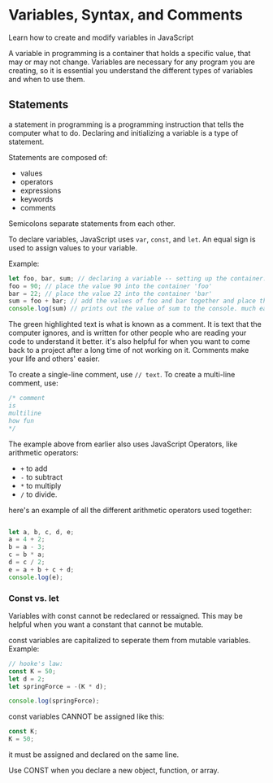 # Variables, Syntax, and Comments
Learn how to create and modify variables in JavaScript

A variable in programming is a container that holds a specific value, that may or may not change. Variables are necessary for any program you are creating, so it is essential you understand the different types of variables and when to use them.


## Statements
a statement in programming is a programming instruction that tells the computer what to do. Declaring and initializing a variable is a type of statement.

Statements are composed of:

- values
- operators
- expressions
- keywords
- comments

Semicolons separate statements from each other.

To declare variables, JavaScript uses `var`, `const`, and `let`. An equal sign is used to assign values to your variable. 

Example:

```js
let foo, bar, sum; // declaring a variable -- setting up the container.
foo = 90; // place the value 90 into the container 'foo'
bar = 22; // place the value 22 into the container 'bar'
sum = foo + bar; // add the values of foo and bar together and place the value in the container 'sum'. 
console.log(sum) // prints out the value of sum to the console. much easier than typing foo + bar, right?
```
The green highlighted text is what is known as a comment. It is text that the computer ignores, and is written for other people who are reading your code to understand it better. it's also helpful for when you want to come back to a project after a long time of not working on it. Comments make your life and others' easier. 

To create a single-line comment, use `// text`. To create a multi-line comment, use:

```js
/* comment
is 
multiline
how fun
*/
```

The example above from earlier also uses JavaScript Operators, like arithmetic operators:

- `+` to add
- `-` to subtract
- `*` to multiply
- `/` to divide.

here's an example of all the different arithmetic operators used together: 
```js

let a, b, c, d, e;
a = 4 + 2;
b = a - 3;
c = b * a;
d = c / 2;
e = a + b + c + d;
console.log(e);
```

### Const vs. let
Variables with const cannot be redeclared or ressaigned. This may be helpful when you want a constant that cannot be mutable. 

const variables are capitalized to seperate them from mutable variables. 
Example:

```js
// hooke's law:
const K = 50;
let d = 2;
let springForce = -(K * d);

console.log(springForce);
```
const variables CANNOT be assigned like this:

```js
const K;
K = 50;
```
it must be assigned and declared on the same line.

Use CONST when you declare a new object,  function, or array.
